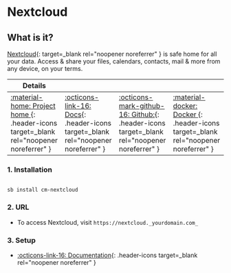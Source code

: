 # Nextcloud

## What is it?

[Nextcloud](https://nextcloud.com/){: target=_blank rel="noopener noreferrer" } is safe home for all your data. Access & share your files, calendars, contacts, mail & more from any device, on your terms.

| Details     |             |             |             |
|-------------|-------------|-------------|-------------|
| [:material-home: Project home ](https://nextcloud.com/){: .header-icons target=_blank rel="noopener noreferrer" } | [:octicons-link-16: Docs](https://docs.nextcloud.com/server/latest/admin_manual/contents.html){: .header-icons target=_blank rel="noopener noreferrer" } | [:octicons-mark-github-16: Github:](https://github.com/nextcloud/docker){: .header-icons target=_blank rel="noopener noreferrer" } | [:material-docker: Docker ](https://hub.docker.com/_/nextcloud){: .header-icons target=_blank rel="noopener noreferrer" }|

### 1. Installation

``` shell

sb install cm-nextcloud

```

### 2. URL

- To access Nextcloud, visit `https://nextcloud._yourdomain.com_`

### 3. Setup

- [:octicons-link-16: Documentation](https://docs.nextcloud.com/server/latest/admin_manual/contents.html){: .header-icons target=_blank rel="noopener noreferrer" }

